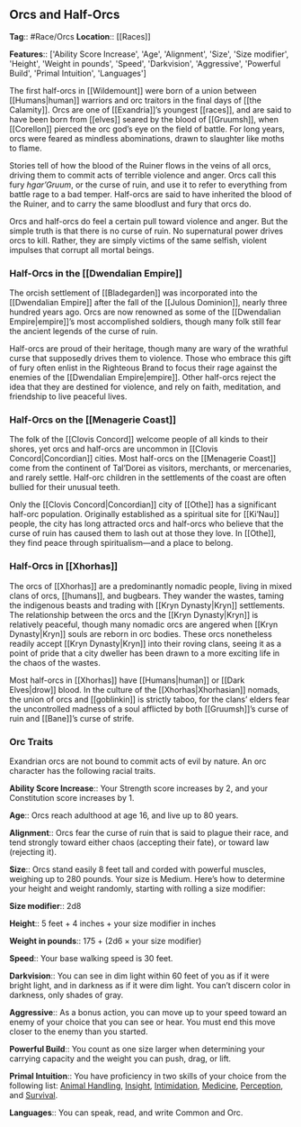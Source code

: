 ## Orcs and Half-Orcs
**Tag**:: #Race/Orcs
**Location**:: [[Races]]

**Features**:: ['Ability Score Increase', 'Age', 'Alignment', 'Size', 'Size modifier', 'Height', 'Weight in pounds', 'Speed', 'Darkvision', 'Aggressive', 'Powerful Build', 'Primal Intuition', 'Languages']

The first half-orcs in [[Wildemount]] were born of a union between [[Humans|human]] warriors and orc traitors in the final days of [[the Calamity]]. Orcs are one of [[Exandria]]’s youngest [[races]], and are said to have been born from [[elves]] seared by the blood of [[Gruumsh]], when [[Corellon]] pierced the orc god’s eye on the field of battle. For long years, orcs were feared as mindless abominations, drawn to slaughter like moths to flame.

Stories tell of how the blood of the Ruiner flows in the veins of all orcs, driving them to commit acts of terrible violence and anger. Orcs call this fury _hgar’Gruum_, or the curse of ruin, and use it to refer to everything from battle rage to a bad temper. Half-orcs are said to have inherited the blood of the Ruiner, and to carry the same bloodlust and fury that orcs do.

Orcs and half-orcs do feel a certain pull toward violence and anger. But the simple truth is that there is no curse of ruin. No supernatural power drives orcs to kill. Rather, they are simply victims of the same selfish, violent impulses that corrupt all mortal beings.

### Half-Orcs in the [[Dwendalian Empire]]

The orcish settlement of [[Bladegarden]] was incorporated into the [[Dwendalian Empire]] after the fall of the [[Julous Dominion]], nearly three hundred years ago. Orcs are now renowned as some of the [[Dwendalian Empire|empire]]’s most accomplished soldiers, though many folk still fear the ancient legends of the curse of ruin.

Half-orcs are proud of their heritage, though many are wary of the wrathful curse that supposedly drives them to violence. Those who embrace this gift of fury often enlist in the Righteous Brand to focus their rage against the enemies of the [[Dwendalian Empire|empire]]. Other half-orcs reject the idea that they are destined for violence, and rely on faith, meditation, and friendship to live peaceful lives.

### Half-Orcs on the [[Menagerie Coast]]

The folk of the [[Clovis Concord]] welcome people of all kinds to their shores, yet orcs and half-orcs are uncommon in [[Clovis Concord|Concordian]] cities. Most half-orcs on the [[Menagerie Coast]] come from the continent of Tal’Dorei as visitors, merchants, or mercenaries, and rarely settle. Half-orc children in the settlements of the coast are often bullied for their unusual teeth.

Only the [[Clovis Concord|Concordian]] city of [[Othe]] has a significant half-orc population. Originally established as a spiritual site for [[Ki’Nau]] people, the city has long attracted orcs and half-orcs who believe that the curse of ruin has caused them to lash out at those they love. In [[Othe]], they find peace through spiritualism—and a place to belong.

### Half-Orcs in [[Xhorhas]]

The orcs of [[Xhorhas]] are a predominantly nomadic people, living in mixed clans of orcs, [[humans]], and bugbears. They wander the wastes, taming the indigenous beasts and trading with [[Kryn Dynasty|Kryn]] settlements. The relationship between the orcs and the [[Kryn Dynasty|Kryn]] is relatively peaceful, though many nomadic orcs are angered when [[Kryn Dynasty|Kryn]] souls are reborn in orc bodies. These orcs nonetheless readily accept [[Kryn Dynasty|Kryn]] into their roving clans, seeing it as a point of pride that a city dweller has been drawn to a more exciting life in the chaos of the wastes.

Most half-orcs in [[Xhorhas]] have [[Humans|human]] or [[Dark Elves|drow]] blood. In the culture of the [[Xhorhas|Xhorhasian]] nomads, the union of orcs and [[goblinkin]] is strictly taboo, for the clans’ elders fear the uncontrolled madness of a soul afflicted by both [[Gruumsh]]’s curse of ruin and [[Bane]]’s curse of strife.

### Orc Traits

Exandrian orcs are not bound to commit acts of evil by nature. An orc character has the following racial traits.

**Ability Score Increase**:: Your Strength score increases by 2, and your Constitution score increases by 1.

**Age**:: Orcs reach adulthood at age 16, and live up to 80 years.

**Alignment**:: Orcs fear the curse of ruin that is said to plague their race, and tend strongly toward either chaos (accepting their fate), or toward law (rejecting it).

**Size**:: Orcs stand easily 8 feet tall and corded with powerful muscles, weighing up to 280 pounds. Your size is Medium. Here’s how to determine your height and weight randomly, starting with rolling a size modifier:

**Size modifier**:: 2d8

**Height**:: 5 feet + 4 inches + your size modifier in inches

**Weight in pounds**:: 175 + (2d6 × your size modifier)

**Speed**:: Your base walking speed is 30 feet.

**Darkvision**:: You can see in dim light within 60 feet of you as if it were bright light, and in darkness as if it were dim light. You can’t discern color in darkness, only shades of gray.

**Aggressive**:: As a bonus action, you can move up to your speed toward an enemy of your choice that you can see or hear. You must end this move closer to the enemy than you started.

**Powerful Build**:: You count as one size larger when determining your carrying capacity and the weight you can push, drag, or lift.

**Primal Intuition**:: You have proficiency in two skills of your choice from the following list: [Animal Handling](https://www.dndbeyond.com/compendium/rules/basic-rules/using-ability-scores#AnimalHandling), [Insight](https://www.dndbeyond.com/compendium/rules/basic-rules/using-ability-scores#Insight), [Intimidation](https://www.dndbeyond.com/compendium/rules/basic-rules/using-ability-scores#Intimidation), [Medicine](https://www.dndbeyond.com/compendium/rules/basic-rules/using-ability-scores#Medicine), [Perception](https://www.dndbeyond.com/compendium/rules/basic-rules/using-ability-scores#Perception), and [Survival](https://www.dndbeyond.com/compendium/rules/basic-rules/using-ability-scores#Survival).

**Languages**:: You can speak, read, and write Common and Orc.
